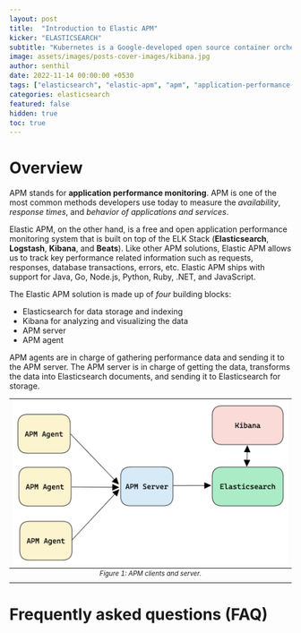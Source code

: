 ```yaml
---
layout: post
title:  "Introduction to Elastic APM"
kicker: "ELASTICSEARCH"
subtitle: "Kubernetes is a Google-developed open source container orchestration platform for managing microservices or containerized applications across a distributed cluster of nodes."
image: assets/images/posts-cover-images/kibana.jpg
author: senthil
date: 2022-11-14 00:00:00 +0530
tags: ["elasticsearch", "elastic-apm", "apm", "application-performance-monitoring"]
categories: elasticsearch
featured: false
hidden: true
toc: true
---
```


# Overview

APM stands for **application performance monitoring**. APM is one of the most common methods developers use today to measure the *availability*, *response times*, and *behavior of applications and services*.

Elastic APM, on the other hand, is a free and open application performance monitoring system that is built on top of the ELK Stack (**Elasticsearch**, **Logstash**, **Kibana**, and **Beats**). Like other APM solutions, Elastic APM allows us to track key performance related information such as requests, responses, database transactions, errors, etc. Elastic APM ships with support for Java, Go, Node.js, Python, Ruby, .NET, and JavaScript.

The Elastic APM solution is made up of *four* building blocks:

- Elasticsearch for data storage and indexing
- Kibana for analyzing and visualizing the data
- APM server
- APM agent

APM agents are in charge of gathering performance data and sending it to the APM server. The APM server is in charge of getting the data, transforms the data into Elasticsearch documents, and sending it to Elasticsearch for storage.

|![APM clients and server](/assets/images/posts/elastic-apm.png)|
|:-:|
|<sup>*Figure 1: APM clients and server.*</sup>|<br/><br/> 

# Frequently asked questions (FAQ)


